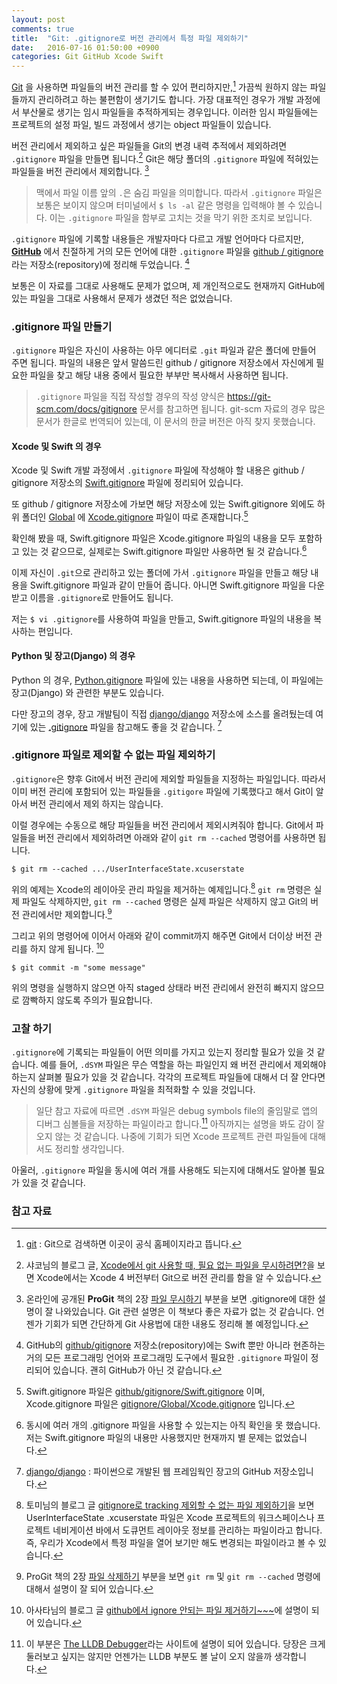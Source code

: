 ```yaml
---
layout: post
comments: true
title:  "Git: .gitignore로 버전 관리에서 특정 파일 제외하기"
date:   2016-07-16 01:50:00 +0900
categories: Git GitHub Xcode Swift
---
```


[Git](https://git-scm.com) 을 사용하면 파일들의 버전 관리를 할 수 있어 편리하지만,[^git-scm] 가끔씩 원하지 않는 파일들까지 관리하려고 하는 불편함이 생기기도 합니다. 가장 대표적인 경우가 개발 과정에서 부산물로 생기는 임시 파일들을 추적하게되는 경우입니다. 이러한 임시 파일들에는 프로젝트의 설정 파일, 빌드 과정에서 생기는 object 파일들이 있습니다.

버전 관리에서 제외하고 싶은 파일들을 Git의 변경 내력 추적에서 제외하려면 `.gitignore` 파일을 만들면 됩니다.[^Shako] Git은 해당 폴더의 `.gitignore` 파일에 적혀있는 파일들을 버전 관리에서 제외합니다. [^ProGit_1]  

> 맥에서 파일 이름 앞의 `.`은 숨김 파일을 의미합니다. 따라서 `.gitignore` 파일은 보통은 보이지 않으며 터미널에서 `$ ls -al` 같은 명령을 입력해야 볼 수 있습니다. 이는 `.gitignore` 파일을 함부로 고치는 것을 막기 위한 조치로 보입니다. 

`.gitignore` 파일에 기록할 내용들은 개발자마다 다르고 개발 언어마다 다르지만, [**GitHub**](https://github.com) 에서 친절하게 거의 모든 언어에 대한 `.gitignore` 파일을 [github / gitignore](https://github.com/github/gitignore) 라는 저장소(repository)에 정리해 두었습니다. [^github_gitignore] 

보통은 이 자료를 그대로 사용해도 문제가 없으며, 제 개인적으로도 현재까지 GitHub에 있는 파일을 그대로 사용해서 문제가 생겼던 적은 없었습니다. 

### .gitignore 파일 만들기

`.gitignore` 파일은 자신이 사용하는 아무 에디터로 `.git` 파일과 같은 폴더에 만들어 주면 됩니다. 파일의 내용은 앞서 말씀드린  github / gitignore 저장소에서 자신에게 필요한 파일을 찾고 해당 내용 중에서 필요한 부부만 복사해서 사용하면 됩니다.

> `.gitignore` 파일을 직접 작성할 경우의 작성 양식은 <https://git-scm.com/docs/gitignore> 문서를 참고하면 됩니다. git-scm 자료의 경우 많은 문서가 한글로 번역되어 있는데, 이 문서의 한글 버전은 아직 찾지 못했습니다. 

#### Xcode 및 Swift 의 경우  

Xcode 및 Swift 개발 과정에서 `.gitignore` 파일에 작성해야 할 내용은 github / gitignore 저장소의 [Swift.gitignore](https://github.com/github/gitignore/blob/master/Swift.gitignore) 파일에 정리되어 있습니다.

또 github / gitignore 저장소에 가보면 해당 저장소에 있는 Swift.gitignore 외에도 하위 폴더인 [Global](https://github.com/github/gitignore/tree/master/Global) 에 [Xcode.gitignore](https://github.com/github/gitignore/blob/master/Global/Xcode.gitignore) 파일이 따로 존재합니다.[^GitIgnore] 

확인해 봤을 때, Swift.gitignore 파일은 Xcode.gitignore 파일의 내용을 모두 포함하고 있는 것 같으므로, 실제로는 Swift.gitignore 파일만 사용하면 될 것 같습니다.[^Question]

이제 자신이 `.git`으로 관리하고 있는 폴더에 가서 `.gitignore` 파일을 만들고 해당 내용을 Swift.gitignore 파일과 같이 만들어 줍니다. 아니면 Swift.gitignore 파일을 다운받고 이름을 `.gitignore`로 만들어도 됩니다.

저는 `$ vi .gitignore`를 사용하여 파일을 만들고, Swift.gitignore 파일의 내용을 복사하는 편입니다.

#### Python 및 장고(Django) 의 경우

Python 의 경우, [Python.gitignore](https://github.com/github/gitignore/blob/master/Python.gitignore) 파일에 있는 내용을 사용하면 되는데, 이 파일에는 장고(Django) 와 관련한 부분도 있습니다. 

다만 장고의 경우, 장고 개발팀이 직접 [django/django](https://github.com/django/django) 저장소에 소스를 올려뒀는데 여기에 있는 [.gitignore](https://github.com/django/django/blob/master/.gitignore) 파일을 참고해도 좋을 것 같습니다. [^github-django]

### .gitignore 파일로 제외할 수 없는 파일 제외하기

`.gitignore`은 향후 Git에서 버전 관리에 제외할 파일들을 지정하는 파일입니다. 따라서 이미 버전 관리에 포함되어 있는 파일들을 `.gitigore` 파일에 기록했다고 해서 Git이 알아서 버전 관리에서 제외 하지는 않습니다.

이럴 경우에는 수동으로 해당 파일들을 버전 관리에서 제외시켜줘야 합니다. Git에서 파일들을 버전 관리에서 제외하려면 아래와 같이 `git rm --cached` 명령어를 사용하면 됩니다.

```
$ git rm --cached .../UserInterfaceState.xcuserstate
```

위의 예제는 Xcode의 레이아웃 관리 파일을 제거하는 예제입니다.[^Kyejusung] `git rm` 명령은 실제 파일도 삭제하지만, `git rm --cached` 명령은 실제 파일은 삭제하지 않고 Git의 버전 관리에서만 제외합니다.[^ProGit_2]

그리고 위의 명령어에 이어서 아래와 같이 commit까지 해주면 Git에서 더이상 버전 관리를 하지 않게 됩니다. [^Asata]

```
$ git commit -m "some message"
```

위의 명령을 실행하지 않으면 아직 staged 상태라 버전 관리에서 완전히 빠지지 않으므로 깜빡하지 않도록 주의가 필요합니다.

### 고찰 하기

`.gitignore`에 기록되는  파일들이 어떤 의미를 가지고 있는지 정리할 필요가 있을 것 같습니다. 예를 들어, `.dSYM` 파일은 무슨 역할을 하는 파일인지 왜 버전 관리에서 제외해야 하는지 살펴볼 필요가 있을 것 같습니다. 각각의 프로젝트 파일들에 대해서 더 잘 안다면 자신의 상황에 맞게 `.gitignore` 파일을 최적화할 수 있을 것입니다.

> 일단 참고 자료에 따르면 `.dSYM` 파일은 debug symbols file의 줄임말로 앱의 디버그 심볼들을 저장하는 파일이라고 합니다.[^LLDB] 아직까지는 설명을 봐도 감이 잘 오지 않는 것 같습니다. 나중에 기회가 되면 Xcode 프로젝트 관련 파일들에 대해서도 정리할 생각입니다.

아울러, `.gitignore` 파일을 동시에 여러 개를 사용해도 되는지에 대해서도 알아볼 필요가 있을 것 같습니다.

### 참고 자료

[^git-scm]: [git](https://git-scm.com) : Git으로 검색하면 이곳이 공식 홈페이지라고 뜹니다. 

[^Shako]: 샤코님의 블로그 글, [Xcode에서 git 사용할 때, 필요 없는 파일을 무시하려면?](http://www.shako.net/blog/236/)을 보면 Xcode에서는 Xcode 4 버전부터 Git으로 버전 관리를 함을 알 수 있습니다.

[^ProGit_1]: 온라인에 공개된 **ProGit** 책의 2장 [파일 무시하기](https://git-scm.com/book/ko/v2/Git의-기초-수정하고-저장소에-저장하기) 부분을 보면 .gitignore에 대한 설명이 잘 나와있습니다. Git 관련 설명은 이 책보다 좋은 자료가 없는 것 같습니다. 언젠가 기회가 되면 간단하게 Git 사용법에 대한 내용도 정리해 볼 예정입니다.

[^github_gitignore]: GitHub의 [github/gitignore](https://github.com/github/gitignore) 저장소(repository)에는 Swift 뿐만 아니라 현존하는 거의 모든 프로그래밍 언어와 프로그래밍 도구에서 필요한 `.gitignore` 파일이 정리되어 있습니다. 괜히 GitHub가 아닌 것 같습니다.

[^GitIgnore]: Swift.gitignore 파일은 [github/gitignore/Swift.gitignore](https://github.com/github/gitignore/blob/master/Swift.gitignore) 이며, Xcode.gitignore 파일은 [gitignore/Global/Xcode.gitignore](https://github.com/github/gitignore/blob/master/Global/Xcode.gitignore) 입니다.

[^Question]: 동시에 여러 개의 .gitignore 파일을 사용할 수 있는지는 아직 확인을 못 했습니다. 저는 Swift.gitignore 파일의 내용만 사용했지만 현재까지 별 문제는 없었습니다.

[^Kyejusung]: 토미님의 블로그 글 [gitignore로 tracking 제외할 수 없는 파일 제외하기](http://kyejusung.com/2016/06/git-gitignore로-tracking-제외할-수-없는-파일-제외하기/)을 보면 UserInterfaceState .xcuserstate 파일은 Xcode 프로젝트의 워크스페이스나 프로젝트 네비게이션 바에서 도큐먼트 레이아웃 정보를 관리하는 파일이라고 합니다. 즉, 우리가 Xcode에서 특정 파일을 열어 보기만 해도 변경되는 파일이라고 볼 수 있습니다.

[^ProGit_2]: ProGit 책의 2장 [파일 삭제하기](https://git-scm.com/book/ko/v2/Git의-기초-수정하고-저장소에-저장하기) 부분을 보면 `git rm`  및 `git rm --cached` 명령에 대해서 설명이 잘 되어 있습니다.

[^Asata]: 아사타님의 블로그 글 [github에서 ignore 안되는 파일 제거하기~~~](http://asata.pe.kr/504)에 설명이 되어 있습니다.

[^LLDB]: 이 부분은 [The LLDB Debugger](http://lldb.llvm.org/symbols.html)라는 사이트에 설명이 되어 있습니다. 당장은 크게 둘러보고 싶지는 않지만 언젠가는 LLDB 부분도 볼 날이 오지 않을까 생각합니다.

[^github-django]: [django/django](https://github.com/django/django) : 파이썬으로 개발된 웹 프레임웍인 장고의 GitHub 저장소입니다.